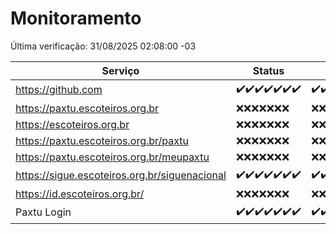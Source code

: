 # Monitoramento

Última verificação: 31/08/2025 02:08:00 -03

|Serviço|Status|Últimas 24h|
|---|---|---|
|https://github.com|<span title="2025-08-24: OK=23">✔️</span><span title="2025-08-25: OK=23">✔️</span><span title="2025-08-26: OK=23">✔️</span><span title="2025-08-27: OK=23">✔️</span><span title="2025-08-28: OK=23">✔️</span><span title="2025-08-29: OK=23">✔️</span><span title="2025-08-30: OK=4">✔️</span>|<span title="30/08/2025 02:08:00 -03 : 200">✔️</span><span title="30/08/2025 03:11:00 -03 : 200">✔️</span><span title="30/08/2025 04:07:00 -03 : 200">✔️</span><span title="30/08/2025 05:11:00 -03 : 200">✔️</span><span title="30/08/2025 06:08:00 -03 : 200">✔️</span><span title="30/08/2025 07:08:00 -03 : 200">✔️</span><span title="30/08/2025 08:06:00 -03 : 200">✔️</span><span title="30/08/2025 09:15:00 -03 : 200">✔️</span><span title="30/08/2025 10:15:00 -03 : 200">✔️</span><span title="30/08/2025 11:07:00 -03 : 200">✔️</span><span title="30/08/2025 12:07:00 -03 : 200">✔️</span><span title="30/08/2025 13:09:00 -03 : 200">✔️</span><span title="30/08/2025 14:06:00 -03 : 200">✔️</span><span title="30/08/2025 15:11:00 -03 : 200">✔️</span><span title="30/08/2025 16:06:00 -03 : 200">✔️</span><span title="30/08/2025 17:08:00 -03 : 200">✔️</span><span title="30/08/2025 18:07:00 -03 : 200">✔️</span><span title="30/08/2025 19:07:00 -03 : 200">✔️</span><span title="30/08/2025 20:08:00 -03 : 200">✔️</span><span title="30/08/2025 21:49:00 -03 : 200">✔️</span><span title="30/08/2025 23:23:00 -03 : 200">✔️</span><span title="31/08/2025 00:30:00 -03 : 200">✔️</span><span title="31/08/2025 01:10:00 -03 : 200">✔️</span><span title="31/08/2025 02:08:00 -03 : 200">✔️</span>|
|https://paxtu.escoteiros.org.br|<span title="2025-08-24: Falhas=23">❌</span><span title="2025-08-25: Falhas=23">❌</span><span title="2025-08-26: Falhas=23">❌</span><span title="2025-08-27: Falhas=23">❌</span><span title="2025-08-28: Falhas=23">❌</span><span title="2025-08-29: Falhas=23">❌</span><span title="2025-08-30: Falhas=4">❌</span>|<span title="30/08/2025 02:08:00 -03 : 403">❌</span><span title="30/08/2025 03:11:00 -03 : 403">❌</span><span title="30/08/2025 04:07:00 -03 : 403">❌</span><span title="30/08/2025 05:11:00 -03 : 403">❌</span><span title="30/08/2025 06:08:00 -03 : 403">❌</span><span title="30/08/2025 07:08:00 -03 : 403">❌</span><span title="30/08/2025 08:06:00 -03 : 403">❌</span><span title="30/08/2025 09:15:00 -03 : 403">❌</span><span title="30/08/2025 10:15:00 -03 : 403">❌</span><span title="30/08/2025 11:07:00 -03 : 403">❌</span><span title="30/08/2025 12:07:00 -03 : 403">❌</span><span title="30/08/2025 13:09:00 -03 : 403">❌</span><span title="30/08/2025 14:06:00 -03 : 403">❌</span><span title="30/08/2025 15:11:00 -03 : 403">❌</span><span title="30/08/2025 16:06:00 -03 : 403">❌</span><span title="30/08/2025 17:08:00 -03 : 403">❌</span><span title="30/08/2025 18:07:00 -03 : 403">❌</span><span title="30/08/2025 19:07:00 -03 : 403">❌</span><span title="30/08/2025 20:08:00 -03 : 403">❌</span><span title="30/08/2025 21:49:00 -03 : 403">❌</span><span title="30/08/2025 23:23:00 -03 : 403">❌</span><span title="31/08/2025 00:30:00 -03 : 403">❌</span><span title="31/08/2025 01:10:00 -03 : 403">❌</span><span title="31/08/2025 02:08:00 -03 : 403">❌</span>|
|https://escoteiros.org.br|<span title="2025-08-24: Falhas=23">❌</span><span title="2025-08-25: Falhas=23">❌</span><span title="2025-08-26: Falhas=23">❌</span><span title="2025-08-27: Falhas=23">❌</span><span title="2025-08-28: Falhas=23">❌</span><span title="2025-08-29: Falhas=23">❌</span><span title="2025-08-30: Falhas=4">❌</span>|<span title="30/08/2025 02:08:00 -03 : 403">❌</span><span title="30/08/2025 03:11:00 -03 : 403">❌</span><span title="30/08/2025 04:07:00 -03 : 403">❌</span><span title="30/08/2025 05:11:00 -03 : 403">❌</span><span title="30/08/2025 06:08:00 -03 : 403">❌</span><span title="30/08/2025 07:08:00 -03 : 403">❌</span><span title="30/08/2025 08:06:00 -03 : 403">❌</span><span title="30/08/2025 09:15:00 -03 : 403">❌</span><span title="30/08/2025 10:15:00 -03 : 403">❌</span><span title="30/08/2025 11:07:00 -03 : 403">❌</span><span title="30/08/2025 12:07:00 -03 : 403">❌</span><span title="30/08/2025 13:09:00 -03 : 403">❌</span><span title="30/08/2025 14:06:00 -03 : 403">❌</span><span title="30/08/2025 15:11:00 -03 : 403">❌</span><span title="30/08/2025 16:06:00 -03 : 403">❌</span><span title="30/08/2025 17:08:00 -03 : 403">❌</span><span title="30/08/2025 18:07:00 -03 : 403">❌</span><span title="30/08/2025 19:07:00 -03 : 403">❌</span><span title="30/08/2025 20:08:00 -03 : 403">❌</span><span title="30/08/2025 21:49:00 -03 : 403">❌</span><span title="30/08/2025 23:23:00 -03 : 403">❌</span><span title="31/08/2025 00:30:00 -03 : 403">❌</span><span title="31/08/2025 01:10:00 -03 : 403">❌</span><span title="31/08/2025 02:08:00 -03 : 403">❌</span>|
|https://paxtu.escoteiros.org.br/paxtu|<span title="2025-08-24: Falhas=23">❌</span><span title="2025-08-25: Falhas=23">❌</span><span title="2025-08-26: Falhas=23">❌</span><span title="2025-08-27: Falhas=23">❌</span><span title="2025-08-28: Falhas=23">❌</span><span title="2025-08-29: Falhas=23">❌</span><span title="2025-08-30: Falhas=4">❌</span>|<span title="30/08/2025 02:08:00 -03 : 403">❌</span><span title="30/08/2025 03:11:00 -03 : 403">❌</span><span title="30/08/2025 04:07:00 -03 : 403">❌</span><span title="30/08/2025 05:11:00 -03 : 403">❌</span><span title="30/08/2025 06:08:00 -03 : 403">❌</span><span title="30/08/2025 07:08:00 -03 : 403">❌</span><span title="30/08/2025 08:06:00 -03 : 403">❌</span><span title="30/08/2025 09:15:00 -03 : 403">❌</span><span title="30/08/2025 10:15:00 -03 : 403">❌</span><span title="30/08/2025 11:07:00 -03 : 403">❌</span><span title="30/08/2025 12:07:00 -03 : 403">❌</span><span title="30/08/2025 13:09:00 -03 : 403">❌</span><span title="30/08/2025 14:06:00 -03 : 403">❌</span><span title="30/08/2025 15:11:00 -03 : 403">❌</span><span title="30/08/2025 16:06:00 -03 : 403">❌</span><span title="30/08/2025 17:08:00 -03 : 403">❌</span><span title="30/08/2025 18:07:00 -03 : 403">❌</span><span title="30/08/2025 19:07:00 -03 : 403">❌</span><span title="30/08/2025 20:08:00 -03 : 403">❌</span><span title="30/08/2025 21:49:00 -03 : 403">❌</span><span title="30/08/2025 23:23:00 -03 : 403">❌</span><span title="31/08/2025 00:30:00 -03 : 403">❌</span><span title="31/08/2025 01:10:00 -03 : 403">❌</span><span title="31/08/2025 02:08:00 -03 : 403">❌</span>|
|https://paxtu.escoteiros.org.br/meupaxtu|<span title="2025-08-24: Falhas=23">❌</span><span title="2025-08-25: Falhas=23">❌</span><span title="2025-08-26: Falhas=23">❌</span><span title="2025-08-27: Falhas=23">❌</span><span title="2025-08-28: Falhas=23">❌</span><span title="2025-08-29: Falhas=23">❌</span><span title="2025-08-30: Falhas=4">❌</span>|<span title="30/08/2025 02:08:00 -03 : 403">❌</span><span title="30/08/2025 03:11:00 -03 : 403">❌</span><span title="30/08/2025 04:07:00 -03 : 403">❌</span><span title="30/08/2025 05:11:00 -03 : 403">❌</span><span title="30/08/2025 06:08:00 -03 : 403">❌</span><span title="30/08/2025 07:08:00 -03 : 403">❌</span><span title="30/08/2025 08:06:00 -03 : 403">❌</span><span title="30/08/2025 09:15:00 -03 : 403">❌</span><span title="30/08/2025 10:15:00 -03 : 403">❌</span><span title="30/08/2025 11:07:00 -03 : 403">❌</span><span title="30/08/2025 12:07:00 -03 : 403">❌</span><span title="30/08/2025 13:09:00 -03 : 403">❌</span><span title="30/08/2025 14:06:00 -03 : 403">❌</span><span title="30/08/2025 15:11:00 -03 : 403">❌</span><span title="30/08/2025 16:06:00 -03 : 403">❌</span><span title="30/08/2025 17:08:00 -03 : 403">❌</span><span title="30/08/2025 18:07:00 -03 : 403">❌</span><span title="30/08/2025 19:07:00 -03 : 403">❌</span><span title="30/08/2025 20:08:00 -03 : 403">❌</span><span title="30/08/2025 21:49:00 -03 : 403">❌</span><span title="30/08/2025 23:23:00 -03 : 403">❌</span><span title="31/08/2025 00:30:00 -03 : 403">❌</span><span title="31/08/2025 01:10:00 -03 : 403">❌</span><span title="31/08/2025 02:08:00 -03 : 403">❌</span>|
|https://sigue.escoteiros.org.br/siguenacional|<span title="2025-08-24: OK=23">✔️</span><span title="2025-08-25: OK=23">✔️</span><span title="2025-08-26: OK=23">✔️</span><span title="2025-08-27: OK=23">✔️</span><span title="2025-08-28: OK=23">✔️</span><span title="2025-08-29: OK=23">✔️</span><span title="2025-08-30: OK=4">✔️</span>|<span title="30/08/2025 02:08:00 -03 : 200">✔️</span><span title="30/08/2025 03:11:00 -03 : 200">✔️</span><span title="30/08/2025 04:07:00 -03 : 200">✔️</span><span title="30/08/2025 05:11:00 -03 : 200">✔️</span><span title="30/08/2025 06:08:00 -03 : 200">✔️</span><span title="30/08/2025 07:08:00 -03 : 200">✔️</span><span title="30/08/2025 08:06:00 -03 : 200">✔️</span><span title="30/08/2025 09:15:00 -03 : 200">✔️</span><span title="30/08/2025 10:15:00 -03 : 200">✔️</span><span title="30/08/2025 11:07:00 -03 : 200">✔️</span><span title="30/08/2025 12:07:00 -03 : 200">✔️</span><span title="30/08/2025 13:09:00 -03 : 200">✔️</span><span title="30/08/2025 14:06:00 -03 : 200">✔️</span><span title="30/08/2025 15:11:00 -03 : 200">✔️</span><span title="30/08/2025 16:06:00 -03 : 0">❌</span><span title="30/08/2025 17:08:00 -03 : 200">✔️</span><span title="30/08/2025 18:07:00 -03 : 200">✔️</span><span title="30/08/2025 19:07:00 -03 : 200">✔️</span><span title="30/08/2025 20:08:00 -03 : 200">✔️</span><span title="30/08/2025 21:49:00 -03 : 200">✔️</span><span title="30/08/2025 23:23:00 -03 : 200">✔️</span><span title="31/08/2025 00:30:00 -03 : 200">✔️</span><span title="31/08/2025 01:10:00 -03 : 200">✔️</span><span title="31/08/2025 02:08:00 -03 : 200">✔️</span>|
|https://id.escoteiros.org.br/|<span title="2025-08-24: Falhas=23">❌</span><span title="2025-08-25: Falhas=23">❌</span><span title="2025-08-26: Falhas=23">❌</span><span title="2025-08-27: Falhas=23">❌</span><span title="2025-08-28: Falhas=23">❌</span><span title="2025-08-29: Falhas=23">❌</span><span title="2025-08-30: Falhas=4">❌</span>|<span title="30/08/2025 02:08:00 -03 : 403">❌</span><span title="30/08/2025 03:11:00 -03 : 403">❌</span><span title="30/08/2025 04:07:00 -03 : 403">❌</span><span title="30/08/2025 05:11:00 -03 : 403">❌</span><span title="30/08/2025 06:08:00 -03 : 403">❌</span><span title="30/08/2025 07:08:00 -03 : 403">❌</span><span title="30/08/2025 08:06:00 -03 : 403">❌</span><span title="30/08/2025 09:15:00 -03 : 403">❌</span><span title="30/08/2025 10:15:00 -03 : 403">❌</span><span title="30/08/2025 11:07:00 -03 : 403">❌</span><span title="30/08/2025 12:07:00 -03 : 403">❌</span><span title="30/08/2025 13:09:00 -03 : 403">❌</span><span title="30/08/2025 14:06:00 -03 : 403">❌</span><span title="30/08/2025 15:11:00 -03 : 403">❌</span><span title="30/08/2025 16:06:00 -03 : 403">❌</span><span title="30/08/2025 17:08:00 -03 : 403">❌</span><span title="30/08/2025 18:07:00 -03 : 403">❌</span><span title="30/08/2025 19:07:00 -03 : 403">❌</span><span title="30/08/2025 20:08:00 -03 : 403">❌</span><span title="30/08/2025 21:49:00 -03 : 403">❌</span><span title="30/08/2025 23:23:00 -03 : 403">❌</span><span title="31/08/2025 00:30:00 -03 : 403">❌</span><span title="31/08/2025 01:10:00 -03 : 403">❌</span><span title="31/08/2025 02:08:00 -03 : 403">❌</span>|
|Paxtu Login|<span title="2025-08-24: OK=23">✔️</span><span title="2025-08-25: OK=23">✔️</span><span title="2025-08-26: OK=23">✔️</span><span title="2025-08-27: OK=23">✔️</span><span title="2025-08-28: OK=23">✔️</span><span title="2025-08-29: OK=23">✔️</span><span title="2025-08-30: OK=4">✔️</span>|<span title="30/08/2025 02:08:00 -03 : 200">✔️</span><span title="30/08/2025 03:11:00 -03 : 200">✔️</span><span title="30/08/2025 04:07:00 -03 : 200">✔️</span><span title="30/08/2025 05:11:00 -03 : 200">✔️</span><span title="30/08/2025 06:08:00 -03 : 200">✔️</span><span title="30/08/2025 07:08:00 -03 : 200">✔️</span><span title="30/08/2025 08:06:00 -03 : 200">✔️</span><span title="30/08/2025 09:15:00 -03 : 200">✔️</span><span title="30/08/2025 10:15:00 -03 : 200">✔️</span><span title="30/08/2025 11:07:00 -03 : 200">✔️</span><span title="30/08/2025 12:07:00 -03 : 200">✔️</span><span title="30/08/2025 13:09:00 -03 : 200">✔️</span><span title="30/08/2025 14:06:00 -03 : 200">✔️</span><span title="30/08/2025 15:11:00 -03 : 200">✔️</span><span title="30/08/2025 16:06:00 -03 : 504">❌</span><span title="30/08/2025 17:08:00 -03 : 200">✔️</span><span title="30/08/2025 18:07:00 -03 : 200">✔️</span><span title="30/08/2025 19:07:00 -03 : 200">✔️</span><span title="30/08/2025 20:08:00 -03 : 200">✔️</span><span title="30/08/2025 21:49:00 -03 : 200">✔️</span><span title="30/08/2025 23:23:00 -03 : 200">✔️</span><span title="31/08/2025 00:30:00 -03 : 200">✔️</span><span title="31/08/2025 01:10:00 -03 : 200">✔️</span><span title="31/08/2025 02:08:00 -03 : 200">✔️</span>|
